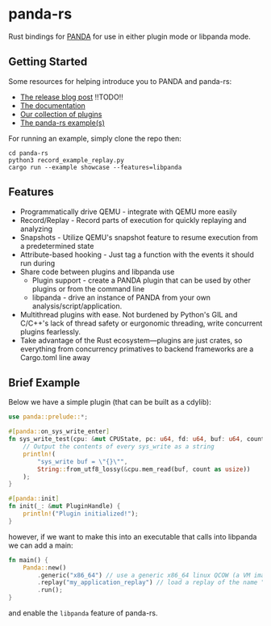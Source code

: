 # panda-rs

Rust bindings for [PANDA](https://github.com/panda-re/panda) for use in either plugin mode or libpanda mode.

## Getting Started

Some resources for helping introduce you to PANDA and panda-rs:

* [The release blog post]() !!TODO!!
* [The documentation](https://docs.rs/panda-re)
* [Our collection of plugins](https://github.com/panda-re/panda-rs-plugins)
* [The panda-rs example(s)](https://github.com/panda-re/panda-rs/tree/master/panda-rs/examples)

For running an example, simply clone the repo then:

```
cd panda-rs
python3 record_example_replay.py
cargo run --example showcase --features=libpanda
```

## Features

* Programmatically drive QEMU - integrate with QEMU more easily
* Record/Replay - Record parts of execution for quickly replaying and analyzing
* Snapshots - Utilize QEMU's snapshot feature to resume execution from a predetermined state
* Attribute-based hooking - Just tag a function with the events it should run during
* Share code between plugins and libpanda use
    * Plugin support - create a PANDA plugin that can be used by other plugins or from the command line
    * libpanda - drive an instance of PANDA from your own analysis/script/application.
* Multithread plugins with ease. Not burdened by Python's GIL and C/C++'s lack of thread safety or eurgonomic threading, write concurrent plugins fearlessly.
* Take advantage of the Rust ecosystem—plugins are just crates, so everything from concurrency primatives to backend frameworks are a Cargo.toml line away

## Brief Example

Below we have a simple plugin (that can be built as a cdylib):

```rust
use panda::prelude::*;

#[panda::on_sys_write_enter]
fn sys_write_test(cpu: &mut CPUState, pc: u64, fd: u64, buf: u64, count: u64) {
    // Output the contents of every sys_write as a string
    println!(
        "sys_write buf = \"{}\"",
        String::from_utf8_lossy(&cpu.mem_read(buf, count as usize))
    );
}

#[panda::init]
fn init(_: &mut PluginHandle) {
    println!("Plugin initialized!");
}
```

however, if we want to make this into an executable that calls into libpanda  we can add a main:

```rust
fn main() {
    Panda::new()
        .generic("x86_64") // use a generic x86_64 linux QCOW (a VM image) 
        .replay("my_application_replay") // load a replay of the name "my_application_replay"
        .run();
}
```

and enable the `libpanda` feature of panda-rs.
